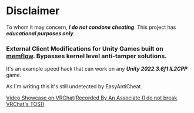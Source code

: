 # Disclaimer
To whom it may concern, ***I do not condone cheating***. This project has ***educational purposes only***.

### External Client Modifications for Unity Games built on [memflow](https://github.com/memflow/memflow). Bypasses kernel level anti-tamper solutions.

It's an example speed hack that can work on any ***Unity 2022.3.6f1 IL2CPP*** game. 

As I'm writing this it's still undetected by EasyAntiCheat. 

[Video Showcase on VRChat(Recorded By An Associate (I do not break VRChat's TOS))](https://encfs.just-h.party/view#_WwCmr5pbC=bZyxzDDRHkQSO9UQdUZZU-WfW0m0eKG7qmHvuZ-4826444968663021634)
